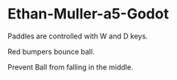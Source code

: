 # Ethan-Muller-a5-Godot

Paddles are controlled with W and D keys.

Red bumpers bounce ball.

Prevent Ball from falling in the middle.